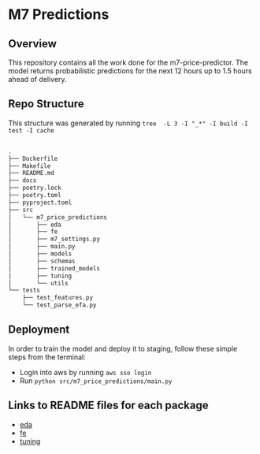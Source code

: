 # M7 Predictions

## Overview

This repository contains all the work done for the m7-price-predictor. The model returns probabilistic predictions for the next 12 hours up to 1.5 hours ahead of delivery.

## Repo Structure

This structure was generated by running `tree  -L 3 -I "_*" -I build -I test -I cache`

```bash

.
├── Dockerfile
├── Makefile
├── README.md
├── docs
├── poetry.lock
├── poetry.toml
├── pyproject.toml
├── src
│   └── m7_price_predictions
│       ├── eda
│       ├── fe
│       ├── m7_settings.py
│       ├── main.py
│       ├── models
│       ├── schemas
│       ├── trained_models
│       ├── tuning
│       └── utils
└── tests
    ├── test_features.py
    └── test_parse_efa.py
```
## Deployment

In order to train the model and deploy it to staging, follow these simple steps from the terminal:

- Login into aws by running `aws sso login`
- Run `python src/m7_price_predictions/main.py`


## Links to README files for each package
- [eda](src/m7_price_predictions/eda/README_eda.md)
- [fe](src/m7_price_predictions/fe/README_fe.md)
- [tuning](src/m7_price_predictions/tuning/README_tuning.md)
